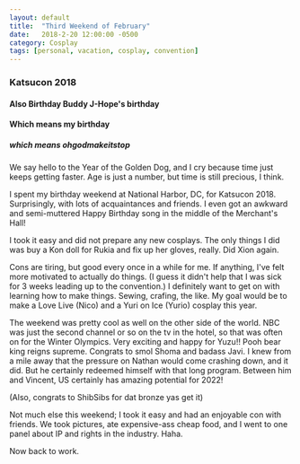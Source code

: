 ```yaml
---
layout: default
title:  "Third Weekend of February"
date:   2018-2-20 12:00:00 -0500
category: Cosplay
tags: [personal, vacation, cosplay, convention]
---
```


<h3>Katsucon 2018</h3>

<h4>Also Birthday Buddy J-Hope's birthday</h4>

<h4>Which means my birthday</h4>

<h5>which means ohgodmakeitstop</h5>

We say hello to the Year of the Golden Dog, and I cry because time just keeps getting faster. Age is just a number, but time is still precious, I think.

I spent my birthday weekend at National Harbor, DC, for Katsucon 2018. Surprisingly, with lots of acquaintances and friends. I even got an awkward and semi-muttered Happy Birthday song in the middle of the Merchant's Hall!

I took it easy and did not prepare any new cosplays. The only things I did was buy a Kon doll for Rukia and fix up her gloves, really. Did Xion again.

Cons are tiring, but good every once in a while for me. If anything, I've felt more motivated to actually do things. (I guess it didn't help that I was sick for 3 weeks leading up to the convention.) I definitely want to get on with learning how to make things. Sewing, crafing, the like. My goal would be to make a Love Live (Nico) and a Yuri on Ice (Yurio) cosplay this year.

The weekend was pretty cool as well on the other side of the world. NBC was just the second channel or so on the tv in the hotel, so that was often on for the Winter Olympics. Very exciting and happy for Yuzu!! Pooh bear king reigns supreme. Congrats to smol Shoma and badass Javi. I knew from a mile away that the pressure on Nathan would come crashing down, and it did. But he certainly redeemed himself with that long program. Between him and Vincent, US certainly has amazing potential for 2022!

(Also, congrats to ShibSibs for dat bronze yas get it)

Not much else this weekend; I took it easy and had an enjoyable con with friends. We took pictures, ate expensive-ass cheap food, and I went to one panel about IP and rights in the industry. Haha.

Now back to work.

















